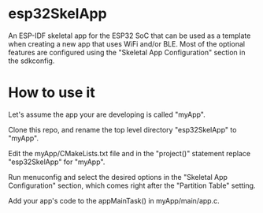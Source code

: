 # esp32SkelApp

An ESP-IDF skeletal app for the ESP32 SoC that can be used as a template when creating a new app that uses WiFi and/or BLE.
Most of the optional features are configured using the "Skeletal App Configuration" section in the sdkconfig.

# How to use it

Let's assume the app your are developing is called "myApp".

Clone this repo, and rename the top level directory "esp32SkelApp" to "myApp".

Edit the myApp/CMakeLists.txt file and in the "project()" statement replace "esp32SkelApp" for "myApp".

Run menuconfig and select the desired options in the "Skeletal App Configuration" section, which comes right after the "Partition Table" setting.

Add your app's code to the appMainTask() in myApp/main/app.c.
